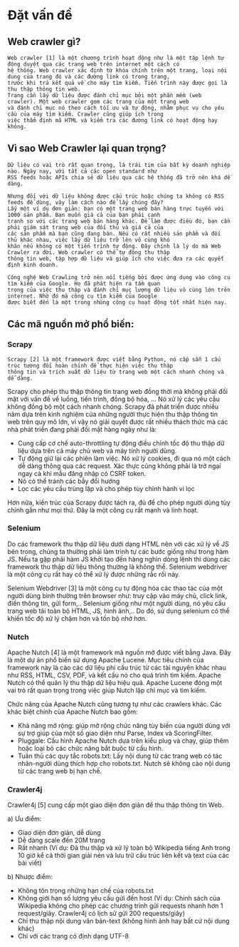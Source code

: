 # Đặt vấn đề

## Web crawler gì?
```lightning
Web crawler [1] là một chương trình hoạt động như là một tập lệnh tự động duyệt qua các trang web trên internet một cách có 
hệ thống. Web crawler xác định từ khóa chính trên một trang, loại nội dung của trang đó và các đường link có trong trang, 
trước khi trả kết quả về cho máy tìm kiếm. Tiến trình này được gọi là thu thập thông tin web.
Trang cần lấy dữ liệu được đánh chỉ mục bởi một phần mềm (web crawler). Một web crawler gom các trang của một trang web 
và đánh chỉ mục nó theo cách tối ưu và tự động, nhằm phục vụ cho yêu cầu của máy tìm kiếm. Crawler cũng giúp ích trong 
việc thẩm định mã HTML và kiểm tra các đường link có hoạt động hay không.
```

## Vì sao Web Crawler lại quan trọng?
```lightning
Dữ liệu có vai trò rất quan trọng, là trái tim của bất kỳ doanh nghiệp nào. Ngày nay, với tất cả các open standard như 
RSS feeds hoặc APIs chia sẻ dữ liệu qua các hệ thống đã trở nên khá dễ dàng.

Nhưng đối với dữ liệu không được cấu trúc hoặc chúng ta không có RSS feeds để dùng, vậy làm cách nào để lấy chúng đây? 
Lấy một ví dụ đơn giản: bạn có một trang web bán hàng trực tuyến với 1000 sản phẩm. Bạn muốn giá cả của bạn phải cạnh 
tranh so với các trang web bán hàng khác. Để làm được điều đó, bạn cần phải giám sát trang web của đối thủ và giá cả của 
các sản phẩm mà bạn cũng đang bán. Nếu có rất nhiều sản phẩm và đối thủ khác nhau, việc lấy dữ liệu trở lên vô cùng khó 
khăn nếu không có một tiến trình tự động. Đây chính là lý do mà Web Crawler ra đời. Web crawler có thể tự động thu thập 
thông tin web, tập hợp dữ liệu và giúp ích cho việc đưa ra các quyết định kinh doanh.

Công nghệ Web Crawling trở nên nổi tiếng bởi được ứng dụng vào công cụ tìm kiếm của Google. Họ đã phát hiện ra tầm quan 
trọng của việc thu thập và đánh chỉ mục lượng dữ liệu vô cùng lớn trên internet. Nhờ đó mà công cụ tìm kiếm của Google 
được biết đến là một trong những công cụ hoạt động tốt nhất hiện nay.
```
## Các mã nguồn mở phổ biến:

### Scrapy
```lightning
Scrapy [2] là một framework được viết bằng Python, nó cấp sẵn 1 cấu trúc tương đối hoàn chỉnh để thực hiện việc thu thập 
thông tin và trích xuất dữ liệu từ trang web một cách nhanh chóng và dễ dàng.
```

Scrapy cho phép thu thập thông tin trang web đồng thời mà không phải đối mặt với vấn đề về 
luồng, tiến trình, đồng bộ hóa, … Nó xử lý các yêu cầu không đồng bộ một cách nhanh chóng. 
Scrapy đã phát triển được nhiều năm dựa trên kinh nghiệm của những người thực hiện thu thập 
thông tin web trên quy mô lớn, vì vậy nó giải quyết được rất nhiều thách thức mà các nhà 
phát triển đang phải đối mặt hàng ngày như là:
-	Cung cấp cơ chế auto-throttling tự động điều chỉnh tốc độ thu thập dữ liệu dựa trên cả máy chủ web và máy tính người dùng.
-	Tự động giữ lại các phiên làm việc. Nó xử lý cookies, đi qua nó một cách dễ dàng thông qua các request. Xác thực cũng 
không phải là trở ngại ngay cả khi mẫu đăng nhập có CSRF token.
-	Nó có thể tránh các bẫy đổi hướng 
-	Lọc các yêu cầu trùng lặp và cho phép tùy chỉnh hành vi lọc

Hơn nữa, kiến trúc của Scrapy được tách ra, đủ để cho phép người dùng tùy chỉnh gần như mọi thứ. Đây là một công cụ rất 
mạnh và linh hoạt.

### Selenium
Do các framework thu thập dữ liệu dưới dạng HTML nên với các xử lý về JS bên trong, chúng ta thường phải làm trình tự 
các bước giống như trong hàm JS. Nếu ta gặp phải hàm JS khởi tạo đến hàng nghìn dòng lệnh thì dùng các framework thu 
thập dữ liệu thông thường là không thể. Selenium webdriver là một công cụ rất hay có thể xử lý được những rắc rối này.

Selenium Webdriver [3] là một công cụ tự động hóa các thao tác của một người dùng bình thường trên browser như: truy cập vào 
máy chủ, click link, điền thông tin, gửi form,.. Selenium giống như một người dùng, nó yêu cầu trang web tải toàn bộ 
HTML, JS, hình ảnh,.. Do đó, sử dụng selenium có thể khiến tốc độ xử lý chậm hơn và tốn bộ nhớ hơn.

### Nutch

Apache Nutch [4] là một framework mã nguồn mở được viết bằng Java. Đây là một dự án phổ biến sử dụng Apache Lucene. Mục tiêu 
chính của framework này là cào các dữ liệu phi cấu trúc từ các tài nguyên khác nhau như RSS, HTML, CSV, PDF, và kết cấu 
nó cho quá trình tìm kiếm. Apache Nutch có thể quản lý thu thập dữ liệu hiệu quả. Apache Lucene đóng một vai trò rất 
quan trọng trong việc giúp Nutch lập chỉ mục và tìm kiếm. 

Chức năng của Apache Nutch cũng tương tự như các crawlers khác. Các khác biệt chính của Apache Nutch bao gồm:

-	Khả năng mở rộng: giúp mở rộng chức năng tùy biến của người dùng với sự trợ giúp của một số giao diện như Parse, 
Index và ScoringFilter.
-	Pluggale: Cấu hình Apache Nutch dựa trên kiểu plug và chạy, giúp thêm hoặc loại bỏ các chức năng bắt buộc từ cấu hình.
-	Tuân thủ các quy tắc robots.txt: Lấy nội dung từ các trang web có tác nhân-người dùng thích hợp cho robots.txt. Nutch 
sẽ không cào nội dung từ các trang web bị hạn chế.

### Crawler4j
Crawler4j [5] cung cấp một giao diện đơn giản để thu thập thông tin Web.

a) Ưu điểm:
-	Giao diện đơn giản, dễ dùng
-	Dễ dàng scale đến 20M trang
-	Rất nhanh (Ví dụ: Đã thu thập và xử lý toàn bộ Wikipedia tiếng Anh trong 10 giờ kể cả thời gian giải nén và lưu trữ 
cấu trúc liên kết và text của các bài viết)

b) Nhược điểm:
-	Không tôn trọng những hạn chế của robots.txt
-	Không giới hạn số lượng yêu cầu gửi đến host (Ví dụ: Chính sách của Wikipedia không cho phép các chương trình gửi 
requests nhanh hơn 1 request/giây. Crawler4j có lịch sử gửi 200 requests/giây)
-	Chỉ thu thập nội dung văn bản-text (không hình ảnh hay bất cứ nội dung khác)
-	Chỉ với các trang có định dạng UTF-8
